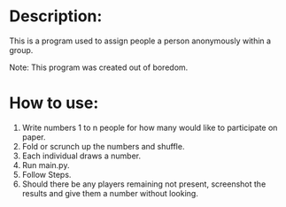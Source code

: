 # Description:

This is a program used to assign people a person anonymously within a group.

Note: This program was created out of boredom.

# How to use:

1. Write numbers 1 to n people for how many would like to participate on paper.
2. Fold or scrunch up the numbers and shuffle.
3. Each individual draws a number.
4. Run main.py.
5. Follow Steps.
6. Should there be any players remaining not present, screenshot the results and give them a number without looking.